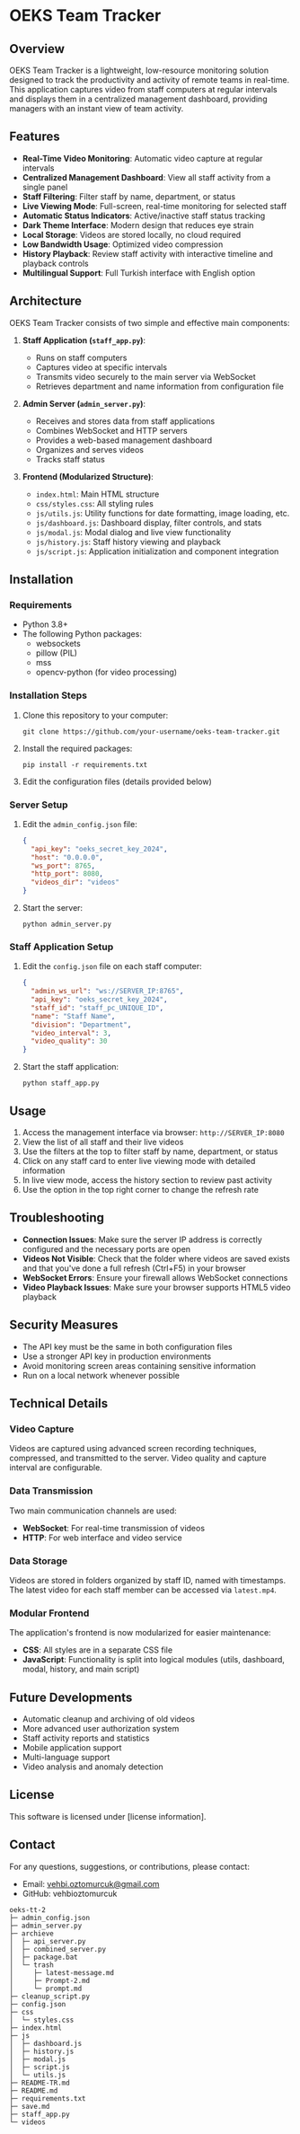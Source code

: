 # OEKS Team Tracker

## Overview
OEKS Team Tracker is a lightweight, low-resource monitoring solution designed to track the productivity and activity of remote teams in real-time. This application captures video from staff computers at regular intervals and displays them in a centralized management dashboard, providing managers with an instant view of team activity.

## Features
- **Real-Time Video Monitoring**: Automatic video capture at regular intervals
- **Centralized Management Dashboard**: View all staff activity from a single panel
- **Staff Filtering**: Filter staff by name, department, or status
- **Live Viewing Mode**: Full-screen, real-time monitoring for selected staff
- **Automatic Status Indicators**: Active/inactive staff status tracking
- **Dark Theme Interface**: Modern design that reduces eye strain
- **Local Storage**: Videos are stored locally, no cloud required
- **Low Bandwidth Usage**: Optimized video compression
- **History Playback**: Review staff activity with interactive timeline and playback controls
- **Multilingual Support**: Full Turkish interface with English option

## Architecture
OEKS Team Tracker consists of two simple and effective main components:

1. **Staff Application (`staff_app.py`)**: 
   - Runs on staff computers
   - Captures video at specific intervals
   - Transmits video securely to the main server via WebSocket
   - Retrieves department and name information from configuration file

2. **Admin Server (`admin_server.py`)**: 
   - Receives and stores data from staff applications
   - Combines WebSocket and HTTP servers
   - Provides a web-based management dashboard
   - Organizes and serves videos
   - Tracks staff status

3. **Frontend (Modularized Structure)**:
   - `index.html`: Main HTML structure
   - `css/styles.css`: All styling rules
   - `js/utils.js`: Utility functions for date formatting, image loading, etc.
   - `js/dashboard.js`: Dashboard display, filter controls, and stats
   - `js/modal.js`: Modal dialog and live view functionality
   - `js/history.js`: Staff history viewing and playback
   - `js/script.js`: Application initialization and component integration

## Installation

### Requirements
- Python 3.8+
- The following Python packages:
  - websockets
  - pillow (PIL)
  - mss
  - opencv-python (for video processing)

### Installation Steps
1. Clone this repository to your computer:
   ```
   git clone https://github.com/your-username/oeks-team-tracker.git
   ```

2. Install the required packages:
   ```
   pip install -r requirements.txt
   ```

3. Edit the configuration files (details provided below)

### Server Setup
1. Edit the `admin_config.json` file:
   ```json
   {
     "api_key": "oeks_secret_key_2024",
     "host": "0.0.0.0",
     "ws_port": 8765,
     "http_port": 8080,
     "videos_dir": "videos"
   }
   ```

2. Start the server:
   ```
   python admin_server.py
   ```

### Staff Application Setup
1. Edit the `config.json` file on each staff computer:
   ```json
   {
     "admin_ws_url": "ws://SERVER_IP:8765",
     "api_key": "oeks_secret_key_2024",
     "staff_id": "staff_pc_UNIQUE_ID",
     "name": "Staff Name",
     "division": "Department",
     "video_interval": 3,
     "video_quality": 30
   }
   ```

2. Start the staff application:
   ```
   python staff_app.py
   ```

## Usage
1. Access the management interface via browser: `http://SERVER_IP:8080`
2. View the list of all staff and their live videos
3. Use the filters at the top to filter staff by name, department, or status
4. Click on any staff card to enter live viewing mode with detailed information
5. In live view mode, access the history section to review past activity
6. Use the option in the top right corner to change the refresh rate

## Troubleshooting
- **Connection Issues**: Make sure the server IP address is correctly configured and the necessary ports are open
- **Videos Not Visible**: Check that the folder where videos are saved exists and that you've done a full refresh (Ctrl+F5) in your browser
- **WebSocket Errors**: Ensure your firewall allows WebSocket connections
- **Video Playback Issues**: Make sure your browser supports HTML5 video playback

## Security Measures
- The API key must be the same in both configuration files
- Use a stronger API key in production environments
- Avoid monitoring screen areas containing sensitive information
- Run on a local network whenever possible

## Technical Details

### Video Capture
Videos are captured using advanced screen recording techniques, compressed, and transmitted to the server. Video quality and capture interval are configurable.

### Data Transmission
Two main communication channels are used:
- **WebSocket**: For real-time transmission of videos
- **HTTP**: For web interface and video service

### Data Storage
Videos are stored in folders organized by staff ID, named with timestamps. The latest video for each staff member can be accessed via `latest.mp4`.

### Modular Frontend
The application's frontend is now modularized for easier maintenance:
- **CSS**: All styles are in a separate CSS file
- **JavaScript**: Functionality is split into logical modules (utils, dashboard, modal, history, and main script)

## Future Developments
- Automatic cleanup and archiving of old videos
- More advanced user authorization system
- Staff activity reports and statistics
- Mobile application support
- Multi-language support
- Video analysis and anomaly detection

## License
This software is licensed under [license information].

## Contact
For any questions, suggestions, or contributions, please contact:
- Email: vehbi.oztomurcuk@gmail.com
- GitHub: vehbioztomurcuk

```
oeks-tt-2
├─ admin_config.json
├─ admin_server.py
├─ archieve
│  ├─ api_server.py
│  ├─ combined_server.py
│  ├─ package.bat
│  └─ trash
│     ├─ latest-message.md
│     ├─ Prompt-2.md
│     └─ prompt.md
├─ cleanup_script.py
├─ config.json
├─ css
│  └─ styles.css
├─ index.html
├─ js
│  ├─ dashboard.js
│  ├─ history.js
│  ├─ modal.js
│  ├─ script.js
│  └─ utils.js
├─ README-TR.md
├─ README.md
├─ requirements.txt
├─ save.md
├─ staff_app.py
└─ videos

```